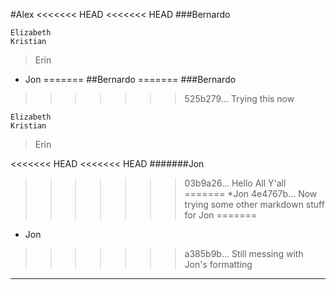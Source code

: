 #Alex
<<<<<<< HEAD
<<<<<<< HEAD
###Bernardo

```Laura
Elizabeth
Kristian
```

> Erin

* Jon
=======
##Bernardo
=======
###Bernardo
>>>>>>> 525b279... Trying this now

```Laura
Elizabeth
Kristian
```

> Erin

<<<<<<< HEAD
<<<<<<< HEAD
#######Jon
>>>>>>> 03b9a26... Hello All Y'all
=======
*Jon
>>>>>>> 4e4767b... Now trying some other markdown stuff for Jon
=======
* Jon
>>>>>>> a385b9b... Still messing with Jon's formatting

--------------------------------------
